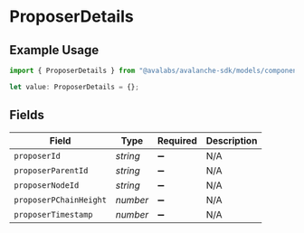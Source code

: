 # ProposerDetails

## Example Usage

```typescript
import { ProposerDetails } from "@avalabs/avalanche-sdk/models/components";

let value: ProposerDetails = {};
```

## Fields

| Field                  | Type                   | Required               | Description            |
| ---------------------- | ---------------------- | ---------------------- | ---------------------- |
| `proposerId`           | *string*               | :heavy_minus_sign:     | N/A                    |
| `proposerParentId`     | *string*               | :heavy_minus_sign:     | N/A                    |
| `proposerNodeId`       | *string*               | :heavy_minus_sign:     | N/A                    |
| `proposerPChainHeight` | *number*               | :heavy_minus_sign:     | N/A                    |
| `proposerTimestamp`    | *number*               | :heavy_minus_sign:     | N/A                    |